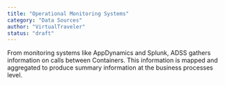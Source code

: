 ```yaml
---
title: "Operational Monitoring Systems"
category: "Data Sources"
author: "VirtualTraveler"
status: "draft"
---
```


From monitoring systems like AppDynamics and Splunk, ADSS gathers information on calls between Containers. This information is mapped and aggregated to produce summary information at the business processes level. 